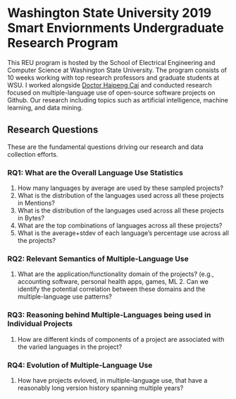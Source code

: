 # Washington State University 2019 Smart Enviornments Undergraduate Research Program
This REU program is hosted by the School of Electrical Engineering and Computer Science at Washington State University. The program consists of 10 weeks working with top research professors and graduate students at WSU. I worked alongside [Doctor Haipeng Cai](https://chapering.github.io) and conducted research focused on multiple-language use of open-source software projects on Github. Our research including topics such as artificial intelligence, machine learning, and data mining.

## Research Questions
These are the fundamental questions driving our research and data collection efforts.

### RQ1: What are the Overall Language Use Statistics
1.  How many languages by average are used by these sampled projects? 
2.  What is the distribution of the languages used across all these projects in Mentions?
3.  What is the distribution of the languages used across all these projects in Bytes?
4.  What are the top combinations of languages across all these projects?
5.  What is the average+stdev of each language’s percentage use across all the projects?

### RQ2: Relevant Semantics of Multiple-Language Use
1. What are the application/functionality domain of the projects? (e.g., accounting software, personal health apps, games, ML 2. Can we identify the potential correlation between these domains and the multiple-language use patterns?

### RQ3: Reasoning behind Multiple-Languages being used in Individual Projects
1. How are different kinds of components of a project are associated with the varied languages in the project?

### RQ4: Evolution of Multiple-Language Use
1. How have projects evloved, in multiple-language use, that have a reasonably long version history spanning multiple years?
